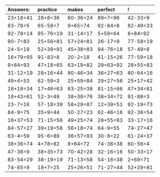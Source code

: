 | Answers: | practice | makes | perfect | ! |
| :--- | :--- | :--- | :--- | :--- |
| 23+18=41 | 28+8=36 | 60-36=24 | 89+7=96 | 42-33=9 | 
| 83-78=5 | 65-58=7 | 9+65=74 | 92-84=8 | 82-49=33 | 
| 92-78=14 | 95-76=19 | 31-14=17 | 5+59=64 | 8+84=92 | 
| 90-7=83 | 25+56=81 | 57+24=81 | 26-17=9 | 77-58=19 | 
| 24-5=19 | 52+39=91 | 45+38=83 | 94-76=18 | 57-49=8 | 
| 16+79=95 | 91-83=8 | 20-2=18 | 41-15=26 | 77-59=18 | 
| 9+84=93 | 47+18=65 | 63+19=82 | 29+63=92 | 28+55=83 | 
| 31-12=19 | 28+16=44 | 80-46=34 | 36+27=63 | 80-64=16 | 
| 49+4=53 | 62-59=3 | 25+59=84 | 29+27=56 | 25+17=42 | 
| 16+18=34 | 17+46=63 | 63-25=38 | 81-15=66 | 47+34=81 | 
| 18+43=61 | 52-3=49 | 38+38=76 | 38+34=72 | 91-88=3 | 
| 23-7=16 | 57-18=39 | 58+29=87 | 12+39=51 | 92-19=73 | 
| 84-9=75 | 35+9=44 | 50-27=23 | 62-46=16 | 92-38=54 | 
| 16+37=53 | 71-15=56 | 49+25=74 | 28+55=83 | 33-17=16 | 
| 84-57=27 | 39+19=58 | 56+18=74 | 64-9=55 | 74-27=47 | 
| 63-4=59 | 95-6=89 | 36+57=93 | 30-8=22 | 61-24=37 | 
| 38+36=74 | 4+78=82 | 8+64=72 | 74-36=38 | 60-56=4 | 
| 47-38=9 | 38+35=73 | 70-42=28 | 32-16=16 | 50-33=17 | 
| 83-54=29 | 38-19=19 | 71-13=58 | 54-16=38 | 2+69=71 | 
| 74-65=9 | 18+7=25 | 25+26=51 | 71-27=44 | 52+29=81 | 
